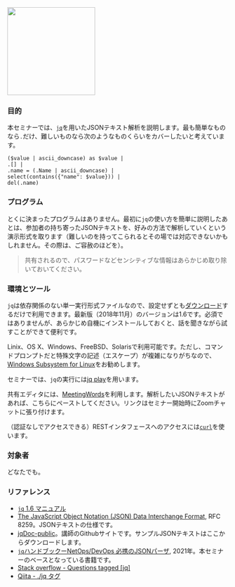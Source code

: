 <img src="https://jqlang.github.io/jq/jq.png" width="200">

### 目的

本セミナーでは、[`jq`](https://jqlang.github.io/jq/)を用いたJSONテキスト解析を説明します。最も簡単なものなら`.`だけ、難しいものなら次のようなものくらいをカバーしたいと考えています。

```
($value | ascii_downcase) as $value |
.[] |
.name = (.Name | ascii_downcase) |
select(contains({"name": $value})) |
del(.name)
```

### プログラム

とくに決まったプログラムはありません。最初に`jq`の使い方を簡単に説明したあとは、参加者の持ち寄ったJSONテキストを、好みの方法で解析していくという演示形式を取ります（難しいのを持ってこられるとその場では対応できないかもしれません。その際は、ご容赦のほどを）。

> 共有されるので、パスワードなどセンシティブな情報はあらかじめ取り除いておいてください。


### 環境とツール

`jq`は依存関係のない単一実行形式ファイルなので、設定せずとも[ダウンロード](https://jqlang.github.io/jq/download/)するだけで利用できます。最新版（2018年11月）のバージョンは1.6です。必須ではありませんが、あらかじめ自機にインストールしておくと、話を聞きながら試すことができて便利です。

Linix、OS X、Windows、FreeBSD、Solarisで利用可能です。ただし、コマンドプロンプトだと特殊文字の記述（エスケープ）が複雑になりがちなので、[Windows Subsystem for Linux](https://docs.microsoft.com/en-us/windows/wsl/)をお勧めします。

セミナーでは、`jq`の実行には[jq play](https://jqplay.org/)を用います。

共有エディタには、[MeetingWords](http://meetingwords.com/)を利用します。解析したいJSONテキストがあれば、こちらにペーストしてください。リンクはセミナー開始時にZoomチャットに張り付けます。

（認証なしでアクセスできる）RESTインタフェースへのアクセスには[`curl`](https://curl.se/)を使います。


### 対象者

どなたでも。


### リファレンス

- [`jq` 1.6 マニュアル](https://stedolan.github.io/jq/manual/v1.6/)
- [The JavaScript Object Notation (JSON) Data Interchange Format](https://tools.ietf.org/html/rfc8259"), RFC 8259。JSONテキストの仕様です。
- [jqDoc-public](https://github.com/stoyosawa/jqDoc-public)。講師のGithubサイトです。サンプルJSONテキストはここからダウンロードします。
- [`jq`ハンドブックーNetOps/DevOps 必携のJSONパーザ](http://www.cutt.co.jp/book/978-4-87783-491-3.html), 2021年。本セミナーのベースとなっている書籍です。
- [Stack overflow - Questions tagged [jq]](https://stackoverflow.com/questions/tagged/jq)
- [Qiita - ./jq タグ](https://qiita.com/tags/jq)
